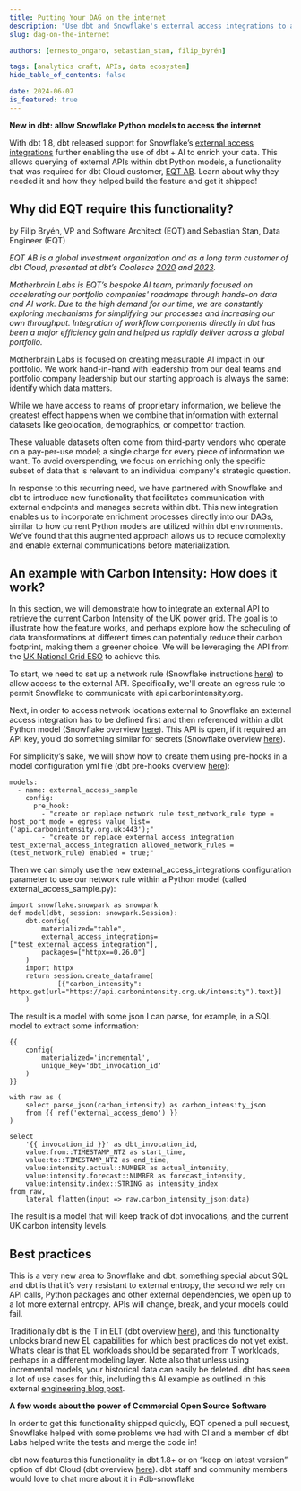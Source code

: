 ```yaml
---
title: Putting Your DAG on the internet
description: "Use dbt and Snowflake's external access integrations to allow Snowflake Python models access the internet."
slug: dag-on-the-internet

authors: [ernesto_ongaro, sebastian_stan, filip_byrén]

tags: [analytics craft, APIs, data ecosystem]
hide_table_of_contents: false

date: 2024-06-07
is_featured: true
---
```


**New in dbt: allow Snowflake Python models to access the internet**

With dbt 1.8, dbt released support for Snowflake’s [external access integrations](https://docs.snowflake.com/en/developer-guide/external-network-access/external-network-access-overview) further enabling the use of dbt + AI to enrich your data. This allows querying of external APIs within dbt Python models, a functionality that was required for dbt Cloud customer, [EQT AB](https://eqtgroup.com/). Learn about why they needed it and how they helped build the feature and get it shipped!

<!--truncate-->
## Why did EQT require this functionality?
by Filip Bryén, VP and Software Architect (EQT) and Sebastian Stan, Data Engineer (EQT)

_EQT AB is a global investment organization and as a long term customer of dbt Cloud, presented at dbt’s Coalesce [2020](https://www.getdbt.com/coalesce-2020/seven-use-cases-for-dbt) and [2023](https://www.youtube.com/watch?v=-9hIUziITtU)._

_Motherbrain Labs is EQT’s bespoke AI team, primarily focused on accelerating our portfolio companies' roadmaps through hands-on data and AI work. Due to the high demand for our time, we are constantly exploring mechanisms for simplifying our processes and increasing our own throughput. Integration of workflow components directly in dbt has been a major efficiency gain and helped us rapidly deliver across a global portfolio._

Motherbrain Labs is focused on creating measurable AI impact in our portfolio. We work hand-in-hand with leadership from our deal teams and portfolio company leadership but our starting approach is always the same: identify which data matters. 

While we have access to reams of proprietary information, we believe the greatest effect happens when we combine that information with external datasets like geolocation, demographics, or competitor traction. 

These valuable datasets often come from third-party vendors who operate on a pay-per-use model; a single charge for every piece of information we want. To avoid overspending, we focus on enriching only the specific subset of data that is relevant to an individual company's strategic question. 

In response to this recurring need, we have partnered with Snowflake and dbt to introduce new functionality that facilitates communication with external endpoints and manages secrets within dbt. This new integration enables us to incorporate enrichment processes directly into our DAGs, similar to how current Python models are utilized within dbt environments. We’ve found that this augmented approach allows us to reduce complexity and enable external communications before materialization.

## An example with Carbon Intensity: How does it work?

In this section, we will demonstrate how to integrate an external API to retrieve the current Carbon Intensity of the UK power grid. The goal is to illustrate how the feature works, and perhaps explore how the scheduling of data transformations at different times can potentially reduce their carbon footprint, making them a greener choice. We will be leveraging the API from the [UK National Grid ESO](https://www.nationalgrideso.com/) to achieve this.

To start, we need to set up a network rule (Snowflake instructions [here](https://docs.snowflake.com/en/user-guide/network-rules)) to allow access to the external API. Specifically, we'll create an egress rule to permit Snowflake to communicate with api.carbonintensity.org.

Next, in order to access network locations external to Snowflake an external access integration has to be defined first and then referenced within a dbt Python model (Snowflake overview [here](https://docs.snowflake.com/en/developer-guide/external-network-access/external-network-access-overview)). This API is open, if it required an API key, you’d do something similar for secrets (Snowflake overview [here](https://docs.snowflake.com/en/user-guide/api-authentication)).

For simplicity’s sake, we will show how to create them using pre-hooks in a model configuration yml file (dbt pre-hooks overview [here](/reference/resource-configs/pre-hook-post-hook)):


```
models:
  - name: external_access_sample
    config:
      pre_hook: 
        - "create or replace network rule test_network_rule type = host_port mode = egress value_list= ('api.carbonintensity.org.uk:443');"
        - "create or replace external access integration test_external_access_integration allowed_network_rules = (test_network_rule) enabled = true;"
```


Then we can simply use the new external_access_integrations configuration parameter to use our network rule within a Python model (called external_access_sample.py):


```
import snowflake.snowpark as snowpark
def model(dbt, session: snowpark.Session):
    dbt.config(
        materialized="table",
        external_access_integrations=["test_external_access_integration"],
        packages=["httpx==0.26.0"]
    )
    import httpx
    return session.create_dataframe(
            [{"carbon_intensity": httpx.get(url="https://api.carbonintensity.org.uk/intensity").text}]
    )
```


The result is a model with some json I can parse, for example, in a SQL model to extract some information: 


```
{{
    config(
        materialized='incremental',
        unique_key='dbt_invocation_id'
    )
}}

with raw as (
    select parse_json(carbon_intensity) as carbon_intensity_json
    from {{ ref('external_access_demo') }}
)

select
    '{{ invocation_id }}' as dbt_invocation_id,
    value:from::TIMESTAMP_NTZ as start_time,
    value:to::TIMESTAMP_NTZ as end_time,
    value:intensity.actual::NUMBER as actual_intensity,
    value:intensity.forecast::NUMBER as forecast_intensity,
    value:intensity.index::STRING as intensity_index
from raw,
    lateral flatten(input => raw.carbon_intensity_json:data)
```


The result is a model that will keep track of dbt invocations, and the current UK carbon intensity levels.

<Lightbox src="/img/blog/2024-06-12-putting-your-dag-on-the-internet/image1.png" title="Preview in dbt Cloud IDE of output" />

## Best practices

This is a very new area to Snowflake and dbt, something special about SQL and dbt is that it’s very resistant to external entropy, the second we rely on API calls, Python packages and other external dependencies, we open up to a lot more external entropy. APIs will change, break, and your models could fail.

Traditionally dbt is the T in ELT (dbt overview [here](https://docs.getdbt.com/terms/elt)), and this functionality unlocks brand new EL capabilities for which best practices do not yet exist. What’s clear is that EL workloads should be separated from T workloads, perhaps in a different modeling layer. Note also that unless using incremental models, your historical data can easily be deleted. dbt has seen a lot of use cases for this, including this AI example as outlined in this external [engineering blog post](https://klimmy.hashnode.dev/enhancing-your-dbt-project-with-large-language-models). 

**A few words about the power of Commercial Open Source Software**

In order to get this functionality shipped quickly, EQT opened a pull request, Snowflake helped with some problems we had with CI and a member of dbt Labs helped write the tests and merge the code in!  

dbt now features this functionality in dbt 1.8+ or on “keep on latest version” option of dbt Cloud (dbt overview [here](/docs/dbt-versions/upgrade-dbt-version-in-cloud#keep-on-latest-version)). dbt staff and community members would love to chat more about it in #db-snowflake
